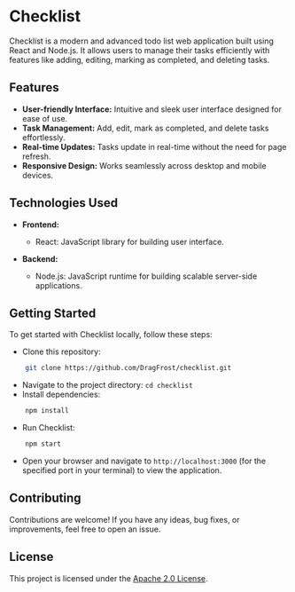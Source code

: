 # Checklist

Checklist is a modern and advanced todo list web application built using React and Node.js. It allows users to manage their tasks efficiently with features like adding, editing, marking as completed, and deleting tasks.

## Features

- **User-friendly Interface:** Intuitive and sleek user interface designed for ease of use.
- **Task Management:** Add, edit, mark as completed, and delete tasks effortlessly.
- **Real-time Updates:** Tasks update in real-time without the need for page refresh.
- **Responsive Design:** Works seamlessly across desktop and mobile devices.

## Technologies Used

- **Frontend:**
  - React: JavaScript library for building user interface.

- **Backend:**
  - Node.js: JavaScript runtime for building scalable server-side applications.

## Getting Started

To get started with Checklist locally, follow these steps:

- Clone this repository:
 
```bash
    git clone https://github.com/DragFrost/checklist.git
```
- Navigate to the project directory: `cd checklist`
- Install dependencies:

```bash
    npm install
```
- Run Checklist:

```bash
    npm start
```
- Open your browser and navigate to `http://localhost:3000` (for the specified port in your terminal) to view the application.

## Contributing

Contributions are welcome! If you have any ideas, bug fixes, or improvements, feel free to open an issue.

## License

This project is licensed under the [Apache 2.0 License](LICENSE).

